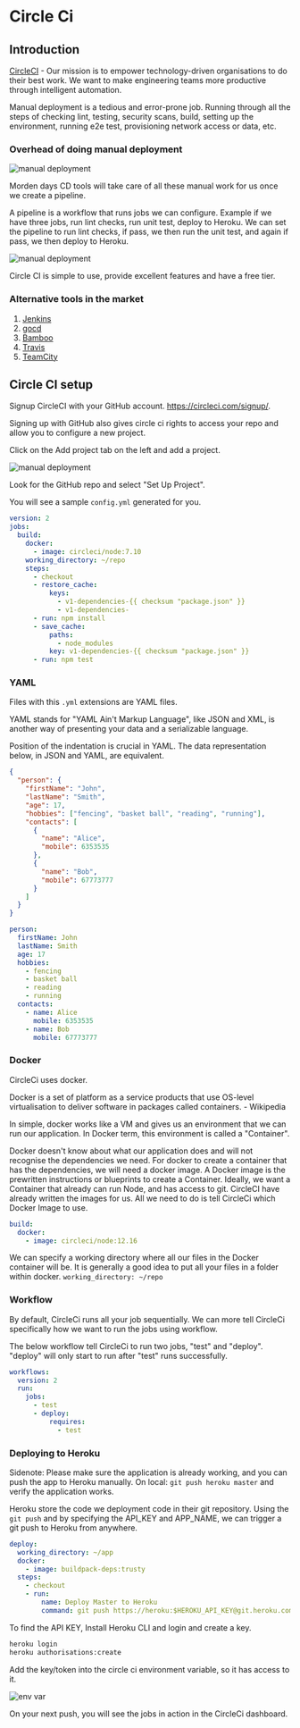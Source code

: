 # Circle Ci

## Introduction

[CircleCI](https://circleci.com/) - Our mission is to empower technology-driven organisations to do their best work.
We want to make engineering teams more productive through intelligent automation.

Manual deployment is a tedious and error-prone job. Running through all the steps of checking lint, testing, security scans, build, setting up the environment, running e2e test, provisioning network access or data, etc.

### Overhead of doing manual deployment

![manual deployment](_media/manualOverhead.png)

Morden days CD tools will take care of all these manual work for us once we create a pipeline.

A pipeline is a workflow that runs jobs we can configure. Example if we have three jobs, run lint checks, run unit test, deploy to Heroku. We can set the pipeline to run lint checks, if pass, we then run the unit test, and again if pass, we then deploy to Heroku.

![manual deployment](_media/circleci-pipeline.png)

Circle CI is simple to use, provide excellent features and have a free tier.

### Alternative tools in the market

1. [Jenkins](https://jenkins.io/)
2. [gocd](https://www.gocd.org/)
3. [Bamboo](https://www.atlassian.com/software/bamboo)
4. [Travis](https://travis-ci.org/)
5. [TeamCity](https://www.jetbrains.com/teamcity/)

## Circle CI setup

Signup CircleCI with your GitHub account.
https://circleci.com/signup/.

Signing up with GitHub also gives circle ci rights to access your repo and allow you to configure a new project.

Click on the Add project tab on the left and add a project.

![manual deployment](_media/circleci-addProject.png)

Look for the GitHub repo and select "Set Up Project".

You will see a sample `config.yml` generated for you.

```yaml
version: 2
jobs:
  build:
    docker:
      - image: circleci/node:7.10
    working_directory: ~/repo
    steps:
      - checkout
      - restore_cache:
          keys:
            - v1-dependencies-{{ checksum "package.json" }}
            - v1-dependencies-
      - run: npm install
      - save_cache:
          paths:
            - node_modules
          key: v1-dependencies-{{ checksum "package.json" }}
      - run: npm test
```

### YAML

Files with this `.yml` extensions are YAML files.

YAML stands for "YAML Ain't Markup Language", like JSON and XML, is another way of presenting your data and a serializable language.

Position of the indentation is crucial in YAML.
The data representation below, in JSON and YAML, are equivalent.

```json
{
  "person": {
    "firstName": "John",
    "lastName": "Smith",
    "age": 17,
    "hobbies": ["fencing", "basket ball", "reading", "running"],
    "contacts": [
      {
        "name": "Alice",
        "mobile": 6353535
      },
      {
        "name": "Bob",
        "mobile": 67773777
      }
    ]
  }
}
```

```yaml
person:
  firstName: John
  lastName: Smith
  age: 17
  hobbies:
    - fencing
    - basket ball
    - reading
    - running
  contacts:
    - name: Alice
      mobile: 6353535
    - name: Bob
      mobile: 67773777
```

### Docker

CircleCi uses docker.

Docker is a set of platform as a service products that use OS-level virtualisation to deliver software in packages called containers. - Wikipedia

In simple, docker works like a VM and gives us an environment that we can run our application. In Docker term, this environment is called a "Container".

Docker doesn't know about what our application does and will not recognise the dependencies we need. For docker to create a container that has the dependencies, we will need a docker image. A Docker image is the prewritten instructions or blueprints to create a Container. Ideally, we want a Container that already can run Node, and has access to git. CircleCI have already written the images for us. All we need to do is tell CircleCi which Docker Image to use.

```yaml
build:
  docker:
    - image: circleci/node:12.16
```

We can specify a working directory where all our files in the Docker container will be. It is generally a good idea to put all your files in a folder within docker. `working_directory: ~/repo`

### Workflow

By default, CircleCi runs all your job sequentially. We can more tell CircleCi specifically how we want to run the jobs using workflow.

The below workflow tell CircleCi to run two jobs, "test" and "deploy". "deploy" will only start to run after "test" runs successfully.

```yaml
workflows:
  version: 2
  run:
    jobs:
      - test
      - deploy:
          requires:
            - test
```

### Deploying to Heroku

Sidenote: Please make sure the application is already working, and you can push the app to Heroku manually. On local: `git push heroku master` and verify the application works.

Heroku store the code we deployment code in their git repository. Using the `git push` and by specifying the API_KEY and APP_NAME, we can trigger a git push to Heroku from anywhere.

```yaml
deploy:
  working_directory: ~/app
  docker:
    - image: buildpack-deps:trusty
  steps:
    - checkout
    - run:
        name: Deploy Master to Heroku
        command: git push https://heroku:$HEROKU_API_KEY@git.heroku.com/$HEROKU_APP_NAME.git master
```

To find the API KEY, Install Heroku CLI and login and create a key.

```bash
heroku login
heroku authorisations:create
```

Add the key/token into the circle ci environment variable, so it has access to it.

![env var](_media/circleci-env.png)

On your next push, you will see the jobs in action in the CircleCi dashboard.
